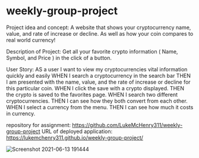 # weekly-group-project

Project idea and concept:
A website that shows your cryptocurrency name, value, and rate of increase or decline. As well as how your coin compares to real world currency!

Description of Project:
Get all your favorite crypto information ( Name, Symbol, and Price ) in the click of a button.

User Story:
AS a user 
I want to view my cryptocurrencies vital information quickly and easily
WHEN I search a cryptocurrency in the search bar 
THEN I am presented with the name, value, and the rate of increase or decline for this particular coin.
WHEN I click the save with a crypto displayed.
THEN the crypto is saved to the favorites page.
WHEN I search two different cryptocurrencies.
THEN I can see how they both convert from each other.
WHEN I select a currency from the menu.
THEN I can see how much it costs in currency.

repository for assignment: https://github.com/LukeMcHenry311/weekly-group-project
URL of deployed application: https://lukemchenry311.github.io/weekly-group-project/

![Screenshot 2021-06-13 191444](https://user-images.githubusercontent.com/82482629/121828060-a8cd4280-cc7b-11eb-8050-819eb3982e85.png)
